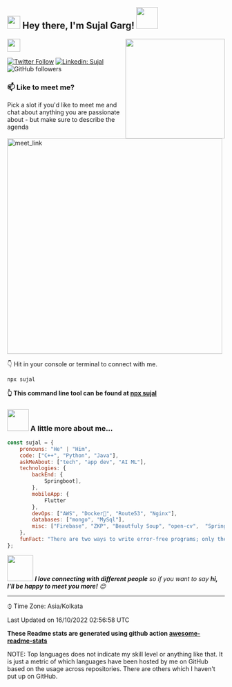 <h2><img src="https://emojis.slackmojis.com/emojis/images/1531849430/4246/blob-sunglasses.gif?1531849430" width="30"/> Hey there, I'm Sujal Garg! <img src="https://media.giphy.com/media/12oufCB0MyZ1Go/giphy.gif" width="50"></h2>
<img align='right' src="https://media.giphy.com/media/M9gbBd9nbDrOTu1Mqx/giphy.gif" width="230">
</a><img src="https://media.giphy.com/media/WUlplcMpOCEmTGBtBW/giphy.gif" width="30"> 
</em></p>

[![Twitter Follow](https://img.shields.io/twitter/follow/im_SujalGarg?label=Follow)](https://twitter.com/intent/follow?screen_name=im_SujalGarg)
[![Linkedin: Sujal](https://img.shields.io/badge/-Sujal-blue?style=flat-square&logo=Linkedin&logoColor=white&link=https://www.linkedin.com/in/sujal-garg-12b3891b9/)](https://www.linkedin.com/in/sujal-garg-12b3891b9/)
![GitHub followers](https://img.shields.io/github/followers/sujalgarg17?label=Follow&style=social)


### 📫 Like to meet me?

Pick a slot if you'd like to meet me and chat about anything you are passionate about - but make sure to describe the agenda

<a href="https://calendly.com/anmol098/30min" target="_blank"><img width="498" alt="meet_link" src="https://user-images.githubusercontent.com/15426564/144297439-f530f383-e73e-41e0-9914-a9b7d3f432e5.png"></a>

👇 Hit in your console or terminal to connect with me.

```bash
npx sujal
```
**👆 This command line tool can be found at [npx sujal](https://github.com/anmol098/npx_card)**

### <img src="https://media.giphy.com/media/VgCDAzcKvsR6OM0uWg/giphy.gif" width="50"> A little more about me...  

```javascript
const sujal = {
    pronouns: "He" | "Him",
    code: ["C++", "Python", "Java"],
    askMeAbout: ["tech", "app dev", "AI ML"],
    technologies: {
        backEnd: {
            Springboot],
        },
        mobileApp: {
            Flutter
        },
        devOps: ["AWS", "Docker🐳", "Route53", "Nginx"],
        databases: ["mongo", "MySql"],
        misc: ["Firebase", "ZKP", "Beautfuly Soup", "open-cv",  "Spring Cloud"]
    },
    funFact: "There are two ways to write error-free programs; only the third one works"
};
```

<img src="https://media.giphy.com/media/LnQjpWaON8nhr21vNW/giphy.gif" width="60"> <em><b>I love connecting with different people</b> so if you want to say <b>hi, I'll be happy to meet you more!</b> 😊</em>

---
<!--START_SECTION:waka-->
  






⌚︎ Time Zone: Asia/Kolkata





 Last Updated on 16/10/2022 02:56:58 UTC
<!--END_SECTION:waka-->

**These Readme stats are generated using github action [awesome-readme-stats](https://github.com/anmol098/waka-readme-stats)**

NOTE: Top languages does not indicate my skill level or anything like that. It is just a metric of which languages have been hosted by me on GitHub based on the usage across repositories. There are others which I haven't put up on GitHub.
<!--stackedit_data:
eyJoaXN0b3J5IjpbMTI2NjU1ODI4OCwtMTU1MDQ0NTAwOSwtMT
YyMTcyNTA5XX0=
-->
